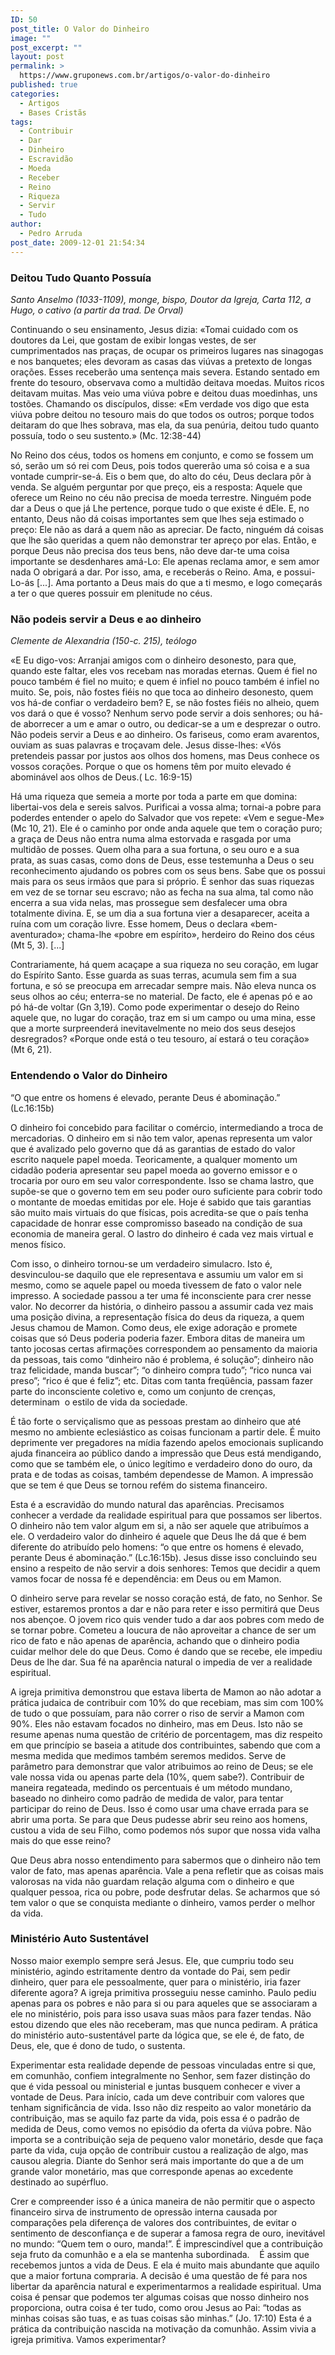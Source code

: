 ```yaml
---
ID: 50
post_title: O Valor do Dinheiro
image: ""
post_excerpt: ""
layout: post
permalink: >
  https://www.gruponews.com.br/artigos/o-valor-do-dinheiro
published: true
categories:
  - Artigos
  - Bases Cristãs
tags:
  - Contribuir
  - Dar
  - Dinheiro
  - Escravidão
  - Moeda
  - Receber
  - Reino
  - Riqueza
  - Servir
  - Tudo
author:
  - Pedro Arruda
post_date: 2009-12-01 21:54:34
---
```

<h3>Deitou Tudo Quanto Possuía</h3>
<em>Santo Anselmo (1033-1109), monge, bispo, Doutor da Igreja, Carta 112, a Hugo, o cativo (a partir da trad. De Orval)</em>

Continuando o seu ensinamento, Jesus dizia: «Tomai cuidado com os doutores da Lei, que gostam de exibir longas vestes, de ser cumprimentados nas praças, de ocupar os primeiros lugares nas sinagogas e nos banquetes; eles devoram as casas das viúvas a pretexto de longas orações. Esses receberão uma sentença mais severa. Estando sentado em frente do tesouro, observava como a multidão deitava moedas. Muitos ricos deitavam muitas. Mas veio uma viúva pobre e deitou duas moedinhas, uns tostões. Chamando os discípulos, disse: «Em verdade vos digo que esta viúva pobre deitou no tesouro mais do que todos os outros; porque todos deitaram do que lhes sobrava, mas ela, da sua penúria, deitou tudo quanto possuía, todo o seu sustento.» (Mc. 12:38-44)

No Reino dos céus, todos os homens em conjunto, e como se fossem um só, serão um só rei com Deus, pois todos quererão uma só coisa e a sua vontade cumprir-se-á. Eis o bem que, do alto do céu, Deus declara pôr à venda. Se alguém perguntar por que preço, eis a resposta: Aquele que oferece um Reino no céu não precisa de moeda terrestre. Ninguém pode dar a Deus o que já Lhe pertence, porque tudo o que existe é dEle. E, no entanto, Deus não dá coisas importantes sem que lhes seja estimado o preço: Ele não as dará a quem não as apreciar. De facto, ninguém dá coisas que lhe são queridas a quem não demonstrar ter apreço por elas. Então, e porque Deus não precisa dos teus bens, não deve dar-te uma coisa importante se desdenhares amá-Lo: Ele apenas reclama amor, e sem amor nada O obrigará a dar. Por isso, ama, e receberás o Reino. Ama, e possui-Lo-ás [...]. Ama portanto a Deus mais do que a ti mesmo, e logo começarás a ter o que queres possuir em plenitude no céus.
<h3>Não podeis servir a Deus e ao dinheiro</h3>
<strong></strong><em>Clemente de Alexandria (150-c. 215), teólogo</em>

«E Eu digo-vos: Arranjai amigos com o dinheiro desonesto, para que, quando este faltar, eles vos recebam nas moradas eternas. Quem é fiel no pouco também é fiel no muito; e quem é infiel no pouco também é infiel no muito. Se, pois, não fostes fiéis no que toca ao dinheiro desonesto, quem vos há-de confiar o verdadeiro bem? E, se não fostes fiéis no alheio, quem vos dará o que é vosso? Nenhum servo pode servir a dois senhores; ou há-de aborrecer a um e amar o outro, ou dedicar-se a um e desprezar o outro. Não podeis servir a Deus e ao dinheiro. Os fariseus, como eram avarentos, ouviam as suas palavras e troçavam dele. Jesus disse-lhes: «Vós pretendeis passar por justos aos olhos dos homens, mas Deus conhece os vossos corações. Porque o que os homens têm por muito elevado é abominável aos olhos de Deus.( Lc. 16:9-15)

Há uma riqueza que semeia a morte por toda a parte em que domina: libertai-vos dela e sereis salvos. Purificai a vossa alma; tornai-a pobre para poderdes entender o apelo do Salvador que vos repete: «Vem e segue-Me» (Mc 10, 21). Ele é o caminho por onde anda aquele que tem o coração puro; a graça de Deus não entra numa alma estorvada e rasgada por uma multidão de posses. Quem olha para a sua fortuna, o seu ouro e a sua prata, as suas casas, como dons de Deus, esse testemunha a Deus o seu reconhecimento ajudando os pobres com os seus bens. Sabe que os possui mais para os seus irmãos que para si próprio. É senhor das suas riquezas em vez de se tornar seu escravo; não as fecha na sua alma, tal como não encerra a sua vida nelas, mas prossegue sem desfalecer uma obra totalmente divina. E, se um dia a sua fortuna vier a desaparecer, aceita a ruína com um coração livre. Esse homem, Deus o declara «bem-aventurado»; chama-lhe «pobre em espírito», herdeiro do Reino dos céus (Mt 5, 3). [...]

Contrariamente, há quem acaçape a sua riqueza no seu coração, em lugar do Espírito Santo. Esse guarda as suas terras, acumula sem fim a sua fortuna, e só se preocupa em arrecadar sempre mais. Não eleva nunca os seus olhos ao céu; enterra-se no material. De facto, ele é apenas pó e ao pó há-de voltar (Gn 3,19). Como pode experimentar o desejo do Reino aquele que, no lugar do coração, traz em si um campo ou uma mina, esse que a morte surpreenderá inevitavelmente no meio dos seus desejos desregrados? «Porque onde está o teu tesouro, aí estará o teu coração» (Mt 6, 21).
<h3>Entendendo o Valor do Dinheiro</h3>
“O que entre os homens é elevado, perante Deus é abominação.” (Lc.16:15b)

O dinheiro foi concebido para facilitar o comércio, intermediando a troca de mercadorias. O dinheiro em si não tem valor, apenas representa um valor que é avalizado pelo governo que dá as garantias de estado do valor escrito naquele papel moeda. Teoricamente, a qualquer momento um cidadão poderia apresentar seu papel moeda ao governo emissor e o trocaria por ouro em seu valor correspondente. Isso se chama lastro, que supõe-se que o governo tem em seu poder ouro suficiente para cobrir todo o montante de moedas emitidas por ele. Hoje é sabido que tais garantias são muito mais virtuais do que físicas, pois acredita-se que o país tenha capacidade de honrar esse compromisso baseado na condição de sua economia de maneira geral. O lastro do dinheiro é cada vez mais virtual e menos físico.

Com isso, o dinheiro tornou-se um verdadeiro simulacro. Isto é, desvinculou-se daquilo que ele representava e assumiu um valor em si mesmo, como se aquele papel ou moeda tivessem de fato o valor nele impresso. A sociedade passou a ter uma fé inconsciente para crer nesse valor. No decorrer da história, o dinheiro passou a assumir cada vez mais uma posição divina, a representação física do deus da riqueza, a quem Jesus chamou de Mamon. Como deus, ele exige adoração e promete coisas que só Deus poderia poderia fazer. Embora ditas de maneira um tanto jocosas certas afirmações correspondem ao pensamento da maioria da pessoas, tais como “dinheiro não é problema, é solução”; dinheiro não traz felicidade, manda buscar”; “o dinheiro compra tudo”; “rico nunca vai preso”; “rico é que é feliz”; etc. Ditas com tanta freqüência, passam fazer parte do inconsciente coletivo e, como um conjunto de crenças, determinam  o estilo de vida da sociedade.

É tão forte o serviçalismo que as pessoas prestam ao dinheiro que até mesmo no ambiente eclesiástico as coisas funcionam a partir dele. É muito deprimente ver pregadores na mídia fazendo apelos emocionais suplicando ajuda financeira ao público dando a impressão que Deus está mendigando, como que se também ele, o único legítimo e verdadeiro dono do ouro, da prata e de todas as coisas, também dependesse de Mamon. A impressão que se tem é que Deus se tornou refém do sistema financeiro.

Esta é a escravidão do mundo natural das aparências. Precisamos conhecer a verdade da realidade espiritual para que possamos ser libertos. O dinheiro não tem valor algum em si, a não ser aquele que atribuímos a ele. O verdadeiro valor do dinheiro é aquele que Deus lhe dá que é bem diferente do atribuído pelo homens: “o que entre os homens é elevado, perante Deus é abominação.” (Lc.16:15b). Jesus disse isso concluindo seu ensino a respeito de não servir a dois senhores: Temos que decidir a quem vamos focar de nossa fé e dependência: em Deus ou em Mamon.

O dinheiro serve para revelar se nosso coração está, de fato, no Senhor. Se estiver, estaremos prontos a dar e não para reter e isso permitirá que Deus nos abençoe. O jovem rico quis vender tudo a dar aos pobres com medo de se tornar pobre. Cometeu a loucura de não aproveitar a chance de ser um rico de fato e não apenas de aparência, achando que o dinheiro podia cuidar melhor dele do que Deus. Como é dando que se recebe, ele impediu Deus de lhe dar. Sua fé na aparência natural o impedia de ver a realidade espiritual.

A igreja primitiva demonstrou que estava liberta de Mamon ao não adotar a prática judaica de contribuir com 10% do que recebiam, mas sim com 100% de tudo o que possuíam, para não correr o riso de servir a Mamon com 90%. Eles não estavam focados no dinheiro, mas em Deus. Isto não se resume apenas numa questão de critério de porcentagem, mas diz respeito em que princípio se baseia a atitude dos contribuintes, sabendo que com a mesma medida que medimos também seremos medidos. Serve de parâmetro para demonstrar que valor atribuimos ao reino de Deus; se ele vale nossa vida ou apenas parte dela (10%, quem sabe?). Contribuir de maneira regateada, medindo os percentuais é um método mundano, baseado no dinheiro como padrão de medida de valor, para tentar participar do reino de Deus. Isso é como usar uma chave errada para se abrir uma porta. Se para que Deus pudesse abrir seu reino aos homens, custou a vida de seu Filho, como podemos nós supor que nossa vida valha mais do que esse reino?

Que Deus abra nosso entendimento para sabermos que o dinheiro não tem valor de fato, mas apenas aparência. Vale a pena refletir que as coisas mais valorosas na vida não guardam relação alguma com o dinheiro e que qualquer pessoa, rica ou pobre, pode desfrutar delas. Se acharmos que só tem valor o que se conquista mediante o dinheiro, vamos perder o melhor da vida.
<h3>Ministério Auto Sustentável</h3>
Nosso maior exemplo sempre será Jesus. Ele, que cumpriu todo seu ministério, agindo estritamente dentro da vontade do Pai, sem pedir dinheiro, quer para ele pessoalmente, quer para o ministério, iria fazer diferente agora? A igreja primitiva prosseguiu nesse caminho. Paulo pediu apenas para os pobres e não para si ou para aqueles que se associaram a ele no ministério, pois para isso usava suas mãos para fazer tendas. Não estou dizendo que eles não receberam, mas que nunca pediram. A prática do ministério auto-sustentável parte da lógica que, se ele é, de fato, de Deus, ele, que é dono de tudo, o sustenta.

Experimentar esta realidade depende de pessoas vinculadas entre si que, em comunhão, confiem integralmente no Senhor, sem fazer distinção do que é vida pessoal ou ministerial e juntas busquem conhecer e viver a vontade de Deus. Para início, cada um deve contribuir com valores que tenham significância de vida. Isso não diz respeito ao valor monetário da contribuição, mas se aquilo faz parte da vida, pois essa é o padrão de medida de Deus, como vemos no episódio da oferta da viúva pobre. Não importa se a contribuição seja de pequeno valor monetário, desde que faça parte da vida, cuja opção de contribuir custou a realização de algo, mas causou alegria. Diante do Senhor será mais importante do que a de um grande valor monetário, mas que corresponde apenas ao excedente destinado ao supérfluo.

Crer e compreender isso é a única maneira de não permitir que o aspecto financeiro sirva de instrumento de opressão interna causada por comparações pela diferença de valores dos contribuintes, de evitar o sentimento de desconfiança e de superar a famosa regra de ouro, inevitável no mundo: “Quem tem o ouro, manda!”. É imprescindível que a contribuição seja fruto da comunhão e a ela se mantenha subordinada.    É assim que recebemos juntos a vida de Deus. E ela é muito mais abundante que aquilo que a maior fortuna compraria. A decisão é uma questão de fé para nos libertar da aparência natural e experimentarmos a realidade espiritual. Uma coisa é pensar que podemos ter algumas coisas que nosso dinheiro nos proporciona, outra coisa é ter tudo, como orou Jesus ao Pai: “todas as minhas coisas são tuas, e as tuas coisas são minhas.” (Jo. 17:10) Esta é a prática da contribuição nascida na motivação da comunhão. Assim vivia a igreja primitiva. Vamos experimentar?